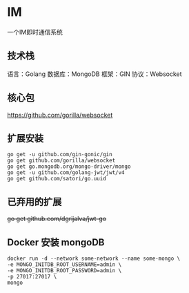 # IM
一个IM即时通信系统

## 技术栈
语言：Golang 数据库：MongoDB 框架：GIN 协议：Websocket

## 核心包
https://github.com/gorilla/websocket

## 扩展安装
```shell
go get -u github.com/gin-gonic/gin
go get github.com/gorilla/websocket
go get go.mongodb.org/mongo-driver/mongo
go get -u github.com/golang-jwt/jwt/v4
go get github.com/satori/go.uuid
```

## 已弃用的扩展
~~go get github.com/dgrijalva/jwt-go~~

## Docker 安装 mongoDB
```shell
docker run -d --network some-network --name some-mongo \
-e MONGO_INITDB_ROOT_USERNAME=admin \
-e MONGO_INITDB_ROOT_PASSWORD=admin \
-p 27017:27017 \
mongo
```
